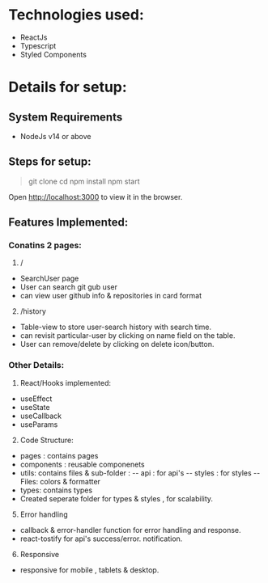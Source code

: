 # Technologies used:
- ReactJs
- Typescript
- Styled Components

# Details for setup: 

## System Requirements
- NodeJs v14 or above

## Steps for setup:
> git clone 
> cd 
> npm install
> npm start

Open [http://localhost:3000](http://localhost:3000) to view it in the browser.

## Features Implemented:
### Conatins 2 pages:
1. /
- SearchUser page 
- User can search git gub user 
- can view user github info & repositories in card format
2. /history
- Table-view to store user-search history with search time.
- can revisit particular-user by clicking on name field on the table.
- User can remove/delete by clicking on delete icon/button.

### Other Details:
1. React/Hooks implemented:
- useEffect
- useState 
- useCallback
- useParams

2. Code Structure:
- pages : contains pages
- components : reusable componenets
- utils: contains files & sub-folder :
-- api : for api's
-- styles : for styles
-- Files: colors & formatter
- types: contains types
- Created seperate folder for types & styles , for scalability.

5. Error handling
- callback & error-handler function for error handling and response.
- react-tostify for api's success/error. notification.

6. Responsive
-  responsive for mobile , tablets & desktop.